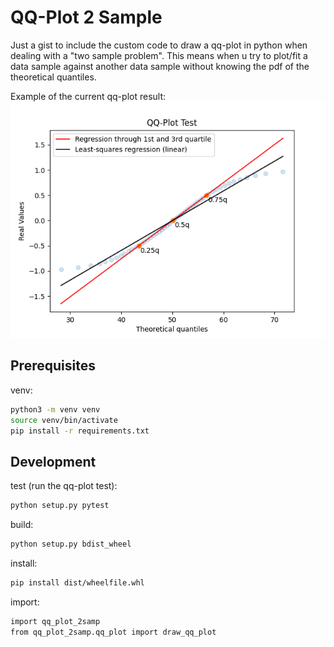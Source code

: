 # QQ-Plot 2 Sample
Just a gist to include the custom code to draw a qq-plot in python when dealing with a "two sample problem".
This means when u try to plot/fit a data sample against another data sample without knowing the pdf of the theoretical quantiles.

Example of the current qq-plot result:
![qq-plot-example](./assets/qq_plot_example.png)

## Prerequisites
venv:
```bash
python3 -m venv venv
source venv/bin/activate
pip install -r requirements.txt
```

## Development
test (run the qq-plot test):
```bash
python setup.py pytest
```

build:
```bash
python setup.py bdist_wheel
```

install:
```bash
pip install dist/wheelfile.whl
```

import:
```bash
import qq_plot_2samp
from qq_plot_2samp.qq_plot import draw_qq_plot
```
